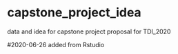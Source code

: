 # capstone_project_idea
data and idea for capstone project proposal for TDI_2020

#2020-06-26
added from Rstudio
